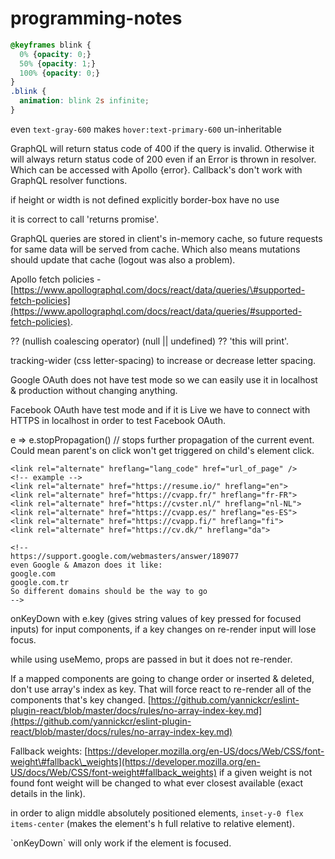 # programming-notes

```css
@keyframes blink {
  0% {opacity: 0;}
  50% {opacity: 1;}
  100% {opacity: 0;}
}
.blink {
  animation: blink 2s infinite;
}

```

even `text-gray-600` makes `hover:text-primary-600` un-inheritable

GraphQL will return status code of 400 if the query is invalid. Otherwise it will always return status code of 200 even if an Error is thrown in resolver. Which can be accessed with Apollo {error}. Callback's don't work with GraphQL resolver functions.

if height or width is not defined explicitly border-box have no use

it is correct to call 'returns promise'. 

GraphQL queries are stored in client's in-memory cache, so future requests for same data will be served from cache. Which also means mutations should update that cache \(logout was also a problem\). 

Apollo fetch policies - [https://www.apollographql.com/docs/react/data/queries/\#supported-fetch-policies](https://www.apollographql.com/docs/react/data/queries/#supported-fetch-policies).

?? \(nullish coalescing operator\) \(null \|\| undefined\) ?? 'this will print'.

tracking-wider \(css letter-spacing\) to increase or decrease letter spacing.

Google OAuth does not have test mode so we can easily use it in localhost & production without changing anything. 

Facebook OAuth have test mode and if it is Live we have to connect with HTTPS in localhost in order to test Facebook OAuth.

e =&gt; e.stopPropagation\(\) // stops further propagation of the current event. Could mean parent's on click won't get triggered on child's element click.

```markup
<link rel="alternate" hreflang="lang_code" href="url_of_page" />
<!-- example -->
<link rel="alternate" href="https://resume.io/" hreflang="en">
<link rel="alternate" href="https://cvapp.fr/" hreflang="fr-FR">
<link rel="alternate" href="https://cvster.nl/" hreflang="nl-NL">
<link rel="alternate" href="https://cvapp.es/" hreflang="es-ES">
<link rel="alternate" href="https://cvapp.fi/" hreflang="fi">
<link rel="alternate" href="https://cv.dk/" hreflang="da">

<!-- 
https://support.google.com/webmasters/answer/189077
even Google & Amazon does it like:
google.com
google.com.tr
So different domains should be the way to go 
-->

```

onKeyDown with e.key \(gives string values of key pressed for focused inputs\) for input components, if a key changes on re-render input will lose focus.

while using useMemo, props are passed in but it does not re-render.

If a mapped components are going to change order or inserted & deleted, don't use array's index as key. That will force react to re-render all of the components that's key changed. [https://github.com/yannickcr/eslint-plugin-react/blob/master/docs/rules/no-array-index-key.md](https://github.com/yannickcr/eslint-plugin-react/blob/master/docs/rules/no-array-index-key.md)

Fallback weights: [https://developer.mozilla.org/en-US/docs/Web/CSS/font-weight\#fallback\_weights](https://developer.mozilla.org/en-US/docs/Web/CSS/font-weight#fallback_weights) if a given weight is not found font weight will be changed to what ever closest available \(exact details in the link\).

in order to align middle absolutely positioned elements, `inset-y-0 flex items-center` \(makes the element's h full relative to relative element\).

\`onKeyDown\` will only work if the element is focused.

